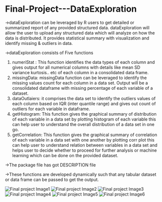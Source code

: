 # Final-Project---DataExploration

->dataExploration can be leveraged by R users to get detailed or summarized report
of any provided structured data.
dataExploration will allow the user to upload any structured data which will
analyze on how the data is distributed.
It provides statistical summary with visualization and identify missing &amp; outliers in
data.

->dataExploration consists of Five functions
 1. numeriStat : This function identifies the data types of each column and
 gives output for all numerical columns with details like mean SD variance
 kurtosis.. etc of each column in a consolidated data frame.
 2. missingData: missingData function can be leveraged to identify the missing
 values count for each column in a data set. Output will be a consolidated
 dataframe with missing percentage of each variable of a dataset.
 3. dataOutlaiers: it comprises the data set to identify the outliers values of
 each column based on IQR (inter quantile range) and gives out count of
 outliers for each variable in dataframe.
 4. getHistogram: This function gives the graphical summary of distribution of
 each variable in a data set by plotting histogram of each variable this can
 help user to understand the overall distribution of a data set in one go.
 5. getCorrelation: This function gives the graphical summary of correlation of
 each variable in a data set with one another by plotting corr plot this can
 help user to understand relation between variables in a data set and helps
 user to decide whether to proceed for further analysis or machine learning
 which can be done on the provided dataset.

->The package file has got DESCRIPTION file

->These functions are developed dynamically such that any tabular dataset or
data frame can be passed to get the output.

![Final project Image1](https://user-images.githubusercontent.com/97499801/166193692-ac0c2bc9-6b0a-49b3-9079-fbf069acf395.png)
![Final project Image2](https://user-images.githubusercontent.com/97499801/166193690-b9f7194f-acca-425c-8928-28f7d4ec1807.png)
![Final project Image3](https://user-images.githubusercontent.com/97499801/166193689-723c568a-e589-452f-a58e-d9857abfa743.png)
![Final project Image4](https://user-images.githubusercontent.com/97499801/166193688-64a822ea-7724-4e50-b223-b6d476530ba1.png)
![Final project Image5](https://user-images.githubusercontent.com/97499801/166193687-aa21a882-ab02-42b7-b330-50d4362b8718.png)
![Final project Image6](https://user-images.githubusercontent.com/97499801/166193685-ddbd8fdf-94ec-44d6-88c9-feaaf76c2f83.png)
